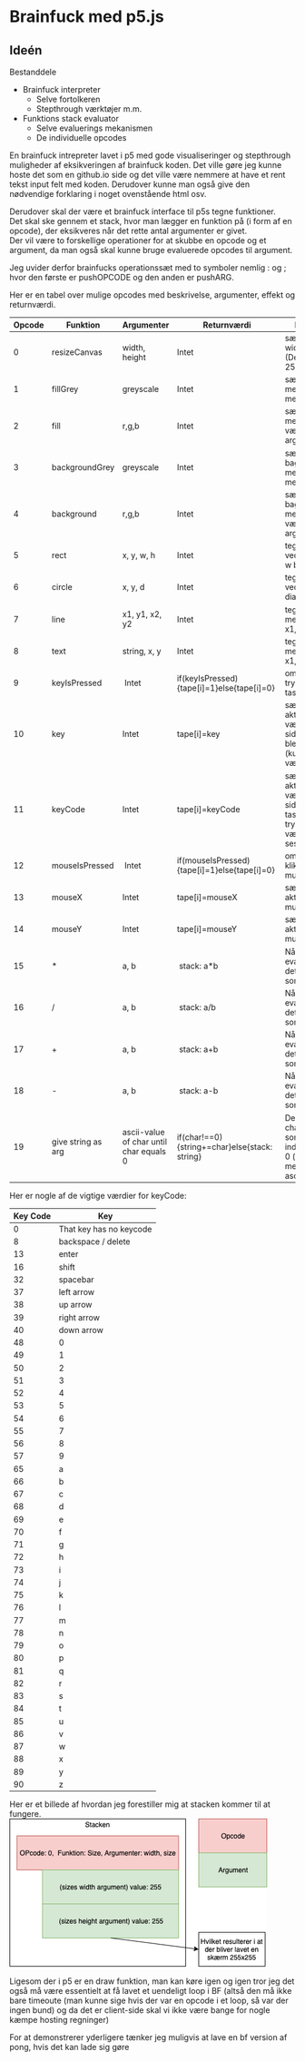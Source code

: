 Brainfuck med p5.js
=======

## Ideén  

Bestanddele  
* Brainfuck interpreter  
  * Selve fortolkeren  
  * Stepthrough værktøjer m.m.  
* Funktions stack evaluator  
  * Selve evaluerings mekanismen  
  * De individuelle opcodes  

En brainfuck intrepreter lavet i p5 med gode visualiseringer og stepthrough muligheder af eksikveringen af brainfuck koden. Det ville gøre jeg kunne hoste det som en github.io side og det ville være nemmere at have et rent tekst input felt med koden. Derudover kunne man også give den nødvendige forklaring i noget ovenstående html osv.

Derudover skal der være et brainfuck interface til p5s tegne funktioner.  
Det skal ske gennem et stack, hvor man lægger en funktion på (i form af en opcode), der eksikveres når det rette antal argumenter er givet.  
Der vil være to forskellige operationer for at skubbe en opcode og et argument, da man også skal kunne bruge evaluerede opcodes til argument.

Jeg uvider derfor brainfucks operationssæt med to symboler nemlig : og ; hvor den første er pushOPCODE og den anden er pushARG.

Her er en tabel over mulige opcodes med beskrivelse, argumenter, effekt og returnværdi.  

Opcode	|Funktion	|Argumenter |Returnværdi	|Beskrivelse
---|---|---|---|---
0|	resizeCanvas|	width, height| Intet|	sæt skærm til width, height (Default værdi 255x255)
1|	fillGrey|	greyscale| Intet|		sæt fill-farven med et argument mellem 0-255
2|	fill|	r,g,b| Intet|	sæt fill-farven med r,g,b værdier som argumenter
3|	backgroundGrey|	greyscale | Intet|	sæt baggrundsfarven med et argument mellem 0-255
4|	background|	r,g,b | Intet|	sæt baggrundsfarven med r,g,b værdier som argumenter
5|	rect|	x, y, w, h | Intet|	tegn et rektangel ved x, y som er w bredt og h højt
6|	circle|	x, y, d | Intet|	tegn en cirkel ved x, y med diameter d
7|	line|	x1, y1, x2, y2 | Intet|	tegn en linje mellem punktet x1, y1 og x2, y2
8|	text| string, x, y| Intet|	tegn en linje mellem punktet x1, y1 og x2, y2
9|  keyIsPressed| Intet| if(keyIsPressed){tape[i]=1}else{tape[i]=0} | om der bliver trykket på en tast lige nu
10|  key| Intet| tape[i]=key| sætter den aktuelle celle til værdien af den sidste tast, der blev trykket på (kun ascii-værdierne)
11| keyCode| Intet| tape[i]=keyCode| sætter den aktuelle celle til værdien af den sidste speciel tast, der blev trykket på, værdierne kan ses nedenunder
12|  mouseIsPressed| Intet| if(mouseIsPressed){tape[i]=1}else{tape[i]=0} | om der bliver klikket med musen lige nu
13|  mouseX| Intet| tape[i]=mouseX| sætter den aktuelle celle til musens x værdi
14| mouseY| Intet| tape[i]=mouseY| sætter den aktuelle celle til musens y værdi
15| *| a, b| stack: a*b| Når dette er evalueret vil dette fungere som et argument
16| / | a, b| stack: a/b| Når dette er evalueret vil dette fungere som et argument
17| +| a, b| stack: a+b| Når dette er evalueret vil dette fungere som et argument
18| -| a, b| stack: a-b| Når dette er evalueret vil dette fungere som et argument
19|	give string as arg|	ascii-value of char until char equals 0 | if(char!==0){string+=char}else{stack: string}|	Den tager en char der pushes som argument indtil char er lig 0 (som er et lidt meningsløst ascii-symbol)

Her er nogle af de vigtige værdier for keyCode:
<table>
      <thead>
        <tr>
          <th>Key Code</th>
          <th>Key</th>
        </tr>
      </thead>
      <tbody>
      <tr><td>0</td><td>That key has no keycode</tr><tr><td>8</td><td>backspace / delete</tr><tr><td>13</td><td>enter</td></tr><tr><td>16</td><td>shift</td></tr><tr><td>32</td><td>spacebar</td></tr><tr><td>37</td><td>left arrow</td></tr><tr><td>38</td><td>up arrow</td></tr><tr><td>39</td><td>right arrow</td></tr><tr><td>40</td><td>down arrow</td></tr><tr><td>48</td><td>0</td></tr><tr><td>49</td><td>1</td></tr><tr><td>50</td><td>2</td></tr><tr><td>51</td><td>3</td></tr><tr><td>52</td><td>4</td></tr><tr><td>53</td><td>5</td></tr><tr><td>54</td><td>6</td></tr><tr><td>55</td><td>7</td></tr><tr><td>56</td><td>8</td></tr><tr><td>57</td><td>9</td></tr><tr><td>65</td><td>a</td></tr><tr><td>66</td><td>b</td></tr><tr><td>67</td><td>c</td></tr><tr><td>68</td><td>d</td></tr><tr><td>69</td><td>e</td></tr><tr><td>70</td><td>f</td></tr><tr><td>71</td><td>g</td></tr><tr><td>72</td><td>h</td></tr><tr><td>73</td><td>i</td></tr><tr><td>74</td><td>j</td></tr><tr><td>75</td><td>k</td></tr><tr><td>76</td><td>l</td></tr><tr><td>77</td><td>m</td></tr><tr><td>78</td><td>n</td></tr><tr><td>79</td><td>o</td></tr><tr><td>80</td><td>p</td></tr><tr><td>81</td><td>q</td></tr><tr><td>82</td><td>r</td></tr><tr><td>83</td><td>s</td></tr><tr><td>84</td><td>t</td></tr><tr><td>85</td><td>u</td></tr><tr><td>86</td><td>v</td></tr><tr><td>87</td><td>w</td></tr><tr><td>88</td><td>x</td></tr><tr><td>89</td><td>y</td></tr><tr><td>90</td><td>z</td></td></tr></tbody>
</table>

Her er et billede af hvordan jeg forestiller mig at stacken kommer til at fungere.  
![](stack.png)

Ligesom der i p5 er en draw funktion, man kan køre igen og igen tror jeg det også må være essentielt at få lavet et uendeligt loop i BF (altså den må ikke bare timeoute (man kunne sige hvis der var en opcode i et loop, så var der ingen bund) og da det er client-side skal vi ikke være bange for nogle kæmpe hosting regninger)

For at demonstrerer yderligere tænker jeg muligvis at lave en bf version af pong, hvis det kan lade sig gøre